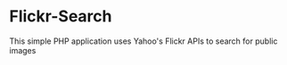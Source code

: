 Flickr-Search
=============

This simple PHP application uses Yahoo's Flickr APIs to search for public images